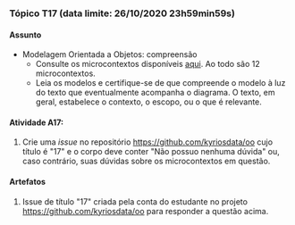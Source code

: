 ### Tópico T17 (data limite: **26/10/2020 23h59min59s**)

#### Assunto

- Modelagem Orientada a Objetos: compreensão
  - Consulte os microcontextos disponíveis [aqui](../modelos/modelos-05.md). Ao todo são 12 microcontextos.
  - Leia os modelos e certifique-se de que compreende o modelo à luz do
    texto que eventualmente acompanha o diagrama. O texto, em geral, estabelece
    o contexto, o escopo, ou o que é relevante.

#### Atividade A17:

1. Crie uma _issue_ no repositório https://github.com/kyriosdata/oo cujo título é "17" e o corpo deve conter "Não possuo nenhuma dúvida" ou, caso contrário, suas dúvidas sobre os microcontextos em questão.

#### Artefatos

1. Issue de título "17" criada pela conta do estudante no projeto https://github.com/kyriosdata/oo para responder a questão acima.
